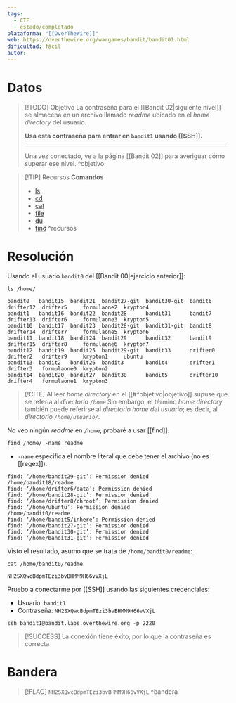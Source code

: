 ```yaml
---
tags:
  - CTF
  - estado/completado
plataforma: "[[OverTheWire]]"
web: https://overthewire.org/wargames/bandit/bandit01.html
dificultad: fácil
autor:
---
```

# Datos

> [!TODO] Objetivo
> La contraseña para el [[Bandit 02|siguiente nivel]] se almacena en un archivo llamado *readme* ubicado en el *home directory* del usuario.
> 
> **Usa esta contraseña para entrar en `bandit1` usando [[SSH]].**
> 
> ---
> 
> Una vez conectado, ve a la página [[Bandit 02]] para averiguar cómo superar ese nivel.
^objetivo

> [!TIP] Recursos
> **Comandos**
> - [ls](https://man7.org/linux/man-pages/man1/ls.1.html)
> - [cd](https://man7.org/linux/man-pages/man1/cd.1.html)
> - [cat](https://man7.org/linux/man-pages/man1/cat.1.html)
> - [file](https://man7.org/linux/man-pages/man1/file.1.html)
> - [du](https://man7.org/linux/man-pages/man1/find.1.html)
> - [find](https://man7.org/linux/man-pages/man1/find.1.html)
^recursos

# Resolución

Usando el usuario `bandit0` del [[Bandit 00|ejercicio anterior]]:

```shell
ls /home/
```
```
bandit0   bandit15  bandit21  bandit27-git  bandit30-git  bandit6    drifter12  drifter5     formulaone2  krypton4
bandit1   bandit16  bandit22  bandit28      bandit31      bandit7    drifter13  drifter6     formulaone3  krypton5
bandit10  bandit17  bandit23  bandit28-git  bandit31-git  bandit8    drifter14  drifter7     formulaone5  krypton6
bandit11  bandit18  bandit24  bandit29      bandit32      bandit9    drifter15  drifter8     formulaone6  krypton7
bandit12  bandit19  bandit25  bandit29-git  bandit33      drifter0   drifter2   drifter9     krypton1     ubuntu
bandit13  bandit2   bandit26  bandit3       bandit4       drifter1   drifter3   formulaone0  krypton2
bandit14  bandit20  bandit27  bandit30      bandit5       drifter10  drifter4   formulaone1  krypton3
```

> [!CITE] Al leer *home directory* en el [[#^objetivo|objetivo]] supuse que se refería al *directorio `/home`*
> Sin embargo, el término *home directory* también puede referirse al *directorio home del usuario*; es decir, al *directorio `/home/usuario/`.*

No veo ningún *readme* en `/home`, probaré a usar [[find]].

```shell
find /home/ -name readme
```

- `-name` especifica el nombre literal que debe tener el archivo (no es [[regex]]).

```
find: ‘/home/bandit29-git’: Permission denied
/home/bandit18/readme
find: ‘/home/drifter6/data’: Permission denied
find: ‘/home/bandit28-git’: Permission denied
find: ‘/home/drifter8/chroot’: Permission denied
find: ‘/home/ubuntu’: Permission denied
/home/bandit0/readme
find: ‘/home/bandit5/inhere’: Permission denied
find: ‘/home/bandit27-git’: Permission denied
find: ‘/home/bandit30-git’: Permission denied
find: ‘/home/bandit31-git’: Permission denied

```

Visto el resultado, asumo que se trata de `/home/bandit0/readme`:

```shell
cat /home/bandit0/readme
```
```
NH2SXQwcBdpmTEzi3bvBHMM9H66vVXjL
```

Pruebo a conectarme por [[SSH]] usando las siguientes credenciales:

- Usuario: `bandit1`
- Contraseña: `NH2SXQwcBdpmTEzi3bvBHMM9H66vVXjL`

```shell
ssh bandit1@bandit.labs.overthewire.org -p 2220
```

> [!SUCCESS] La conexión tiene éxito, por lo que la contraseña es correcta

# Bandera

> [!FLAG] `NH2SXQwcBdpmTEzi3bvBHMM9H66vVXjL`
^bandera
